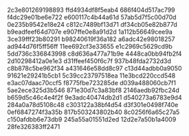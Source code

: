 2c3e801269198893
ffd4934df8f5eab4
686f404d517ac799
f4dc29e01be6e722
e600117c4b44a61d
57ab5d7f5c00d70d
0e235b9542e18e24
c812c7489bf13d71
df34cb05e82b877d
b9eadfeef64d707e
e907ffe0e8a91d2d
1a112b56649cee9a
3ce39fff23b80291
b98240619f36a182
a6adc42e98018257
ad944d76f5ff56ff
11ee692cf3e33655
e1c2969c5629cd9b
5dd736c336843998
c8d636a477a71b9e
4448ca0bb94fb2f4
2d10298412a0e1e3
d31ffeef450f6c7f
937b48fda2732d3d
c8b878c5be962f34
a431646e58dd8c97
c13d44adbb0a9050
91621e29241b5cb1
5c39cc23797518ea
11e3bcd220ccd548
e3ac07daac70ccf5
f8775fbe723285de
d039a488060cb7f1
5ae2ece325d3b546
871e30d7c3a83bf8
2146aedb92fbc24d
b659d5c46c4e4f2f
9e3adc40474db2d1
d540273a6783e9d4
284a0a78d5108c48
c303122a38bf4d54
d3f301e0498f740e
0ef6847274f3a35b
817b503243802b40
8c0256f6a65c27a5
c150afdbb6e73db9
245a55a01551d2ed
12d2e7a50b1a4009
28fe326383ff2471
